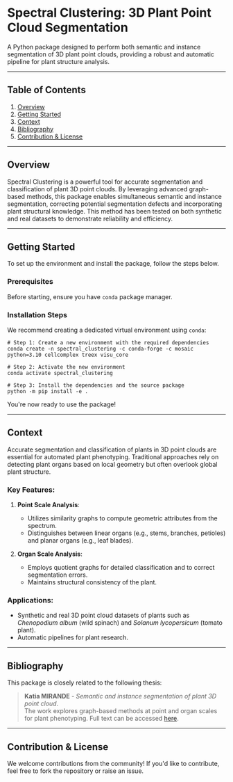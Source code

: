 # Spectral Clustering: 3D Plant Point Cloud Segmentation

A Python package designed to perform both semantic and instance segmentation of 3D plant point clouds, providing a robust and automatic pipeline for plant structure analysis.

---

## Table of Contents

1. [Overview](#overview)
2. [Getting Started](#getting-started)
3. [Context](#context)
4. [Bibliography](#bibliography)
5. [Contribution & License](#contribution--license)

---

## Overview

Spectral Clustering is a powerful tool for accurate segmentation and classification of plant 3D point clouds.
By leveraging advanced graph-based methods, this package enables simultaneous semantic and instance segmentation, correcting potential segmentation defects and incorporating plant structural knowledge.
This method has been tested on both synthetic and real datasets to demonstrate reliability and efficiency.

---

## Getting Started

To set up the environment and install the package, follow the steps below.

### Prerequisites

Before starting, ensure you have `conda` package manager.

### Installation Steps

We recommend creating a dedicated virtual environment using `conda`:

```shell
# Step 1: Create a new environment with the required dependencies
conda create -n spectral_clustering -c conda-forge -c mosaic python=3.10 cellcomplex treex visu_core

# Step 2: Activate the new environment
conda activate spectral_clustering

# Step 3: Install the dependencies and the source package
python -m pip install -e .
```

You're now ready to use the package!

---

## Context

Accurate segmentation and classification of plants in 3D point clouds are essential for automated plant phenotyping.
Traditional approaches rely on detecting plant organs based on local geometry but often overlook global plant structure.

### Key Features:
1. **Point Scale Analysis**:
    - Utilizes similarity graphs to compute geometric attributes from the spectrum.
    - Distinguishes between linear organs (e.g., stems, branches, petioles) and planar organs (e.g., leaf blades).

2. **Organ Scale Analysis**:
    - Employs quotient graphs for detailed classification and to correct segmentation errors.
    - Maintains structural consistency of the plant.

### Applications:
- Synthetic and real 3D point cloud datasets of plants such as _Chenopodium album_ (wild spinach) and _Solanum lycopersicum_ (tomato plant).
- Automatic pipelines for plant research.

---

## Bibliography

This package is closely related to the following thesis:

> **Katia MIRANDE** - _Semantic and instance segmentation of plant 3D point cloud_.  
> The work explores graph-based methods at point and organ scales for plant phenotyping.
> Full text can be accessed [here](http://www.theses.fr/2022STRAD020/document).

---

## Contribution & License

We welcome contributions from the community!
If you'd like to contribute, feel free to fork the repository or raise an issue.
